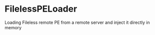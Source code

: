 # FilelessPELoader
Loading Fileless remote PE from a remote server and inject it directly in memory
